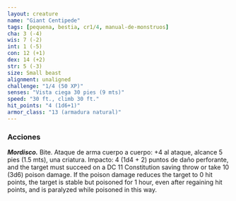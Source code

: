 ```yaml
---
layout: creature
name: "Giant Centipede"
tags: [pequena, bestia, cr1/4, manual-de-monstruos]
cha: 3 (-4)
wis: 7 (-2)
int: 1 (-5)
con: 12 (+1)
dex: 14 (+2)
str: 5 (-3)
size: Small beast
alignment: unaligned
challenge: "1/4 (50 XP)"
senses: "Vista ciega 30 pies (9 mts)"
speed: "30 ft., climb 30 ft."
hit_points: "4 (1d6+1)"
armor_class: "13 (armadura natural)"
---
```


### Acciones

***Mordisco.*** Bite. Ataque de arma cuerpo a cuerpo: +4 al ataque, alcance 5 pies (1.5 mts), una criatura. Impacto: 4 (1d4 + 2) puntos de daño perforante, and the target must succeed on a DC 11 Constitution saving throw or take 10 (3d6) poison damage. If the poison damage reduces the target to 0 hit points, the target is stable but poisoned for 1 hour, even after regaining hit points, and is paralyzed while poisoned in this way.